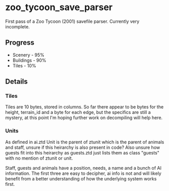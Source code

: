# zoo_tycoon_save_parser
First pass of a Zoo Tycoon (2001) savefile parser. Currently very incomplete.

## Progress
 - Scenery - 95%
 - Buildings - 90%
 - Tiles - 10%


## Details

### Tiles
Tiles are 10 bytes, stored in columns. So far there appear to be bytes for the height, terrain_id and a byte for each edge, but the specifics are still a mystery, at this point I'm hoping further work on decompiling will help here.

### Units

As defined in ai.ztd Unit is the parent of ztunit which is the parent of animals and staff, unsure if this heirarchy is also present in code? Also unsure how guests fit into this heirarchy as guests.ztd just lists them as class "guests" with no mention of ztunit or unit.

Staff, guests and animals have a position, needs, a name and a bunch of AI information. The first three are easy to decipher, ai info is not and will likely benefit from a better understanding of how the underlying system works first.
